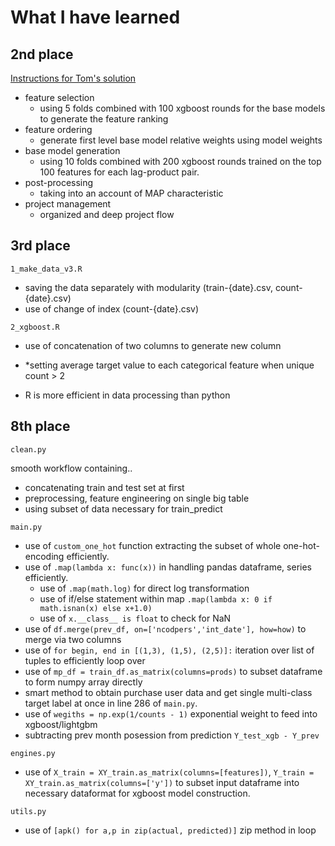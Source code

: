 # What I have learned

## 2nd place

[Instructions for Tom's solution](https://github.com/ttvand/Santander-Product-Recommendation/blob/master/Instructions%20Santander%20Product%20Recommendation.pdf)

- feature selection
  - using 5 folds combined with 100 xgboost rounds for the base models to generate the feature ranking
- feature ordering
  - generate first level base model relative weights using model weights
- base model generation
  - using 10 folds combined with 200 xgboost rounds trained on the top 100 features for each lag-product pair.
- post-processing
  - taking into an account of MAP characteristic
- project management
  - organized and deep project flow

## 3rd place

```
1_make_data_v3.R
```

- saving the data separately with modularity (train-{date}.csv, count-{date}.csv)
- use of change of index (count-{date}.csv)

```
2_xgboost.R
```

- use of concatenation of two columns to generate new column
- *setting average target value to each categorical feature when unique count > 2

- R is more efficient in data processing than python

## 8th place

```
clean.py
```

smooth workflow containing..

- concatenating train and test set at first
- preprocessing, feature engineering on single big table
- using subset of data necessary for train_predict

```
main.py
```

- use of ```custom_one_hot``` function extracting the subset of whole one-hot-encoding efficiently.
- use of ```.map(lambda x: func(x))``` in handling pandas dataframe, series efficiently.
    - use of ```.map(math.log)``` for direct log transformation
    - use of if/else statement within map ```.map(lambda x: 0 if math.isnan(x) else x+1.0)``` 
    - use of ```x.__class__ is float``` to check for NaN
- use of ```df.merge(prev_df, on=['ncodpers','int_date'], how=how)``` to merge via two columns
- use of ```for begin, end in [(1,3), (1,5), (2,5)]:``` iteration over list of tuples to efficiently loop over
- use of ```mp_df = train_df.as_matrix(columns=prods)``` to subset dataframe to form numpy array directly
- smart method to obtain purchase user data and get single multi-class target label at once in line 286 of ```main.py```.
- use of ```wegiths = np.exp(1/counts - 1)``` exponential weight to feed into xgboost/lightgbm
- subtracting prev month posession from prediction ```Y_test_xgb - Y_prev``` 

```
engines.py
```

- use of ```X_train = XY_train.as_matrix(columns=[features])```, ```Y_train = XY_train.as_matrix(columns=['y'])``` to subset input dataframe into necessary dataformat for xgboost model construction. 

```
utils.py
```
- use of ```[apk() for a,p in zip(actual, predicted)]``` zip method in loop

